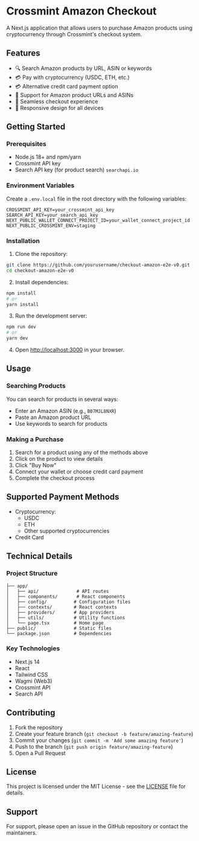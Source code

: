 # Crossmint Amazon Checkout

A Next.js application that allows users to purchase Amazon products using cryptocurrency through Crossmint's checkout system.

## Features

- 🔍 Search Amazon products by URL, ASIN or keywords
- 💳 Pay with cryptocurrency (USDC, ETH, etc.)
- 💳 Alternative credit card payment option
- 🔗 Support for Amazon product URLs and ASINs
- 🛒 Seamless checkout experience
- 📱 Responsive design for all devices

## Getting Started

### Prerequisites

- Node.js 18+ and npm/yarn
- Crossmint API key
- Search API key (for product search) `searchapi.io`

### Environment Variables

Create a `.env.local` file in the root directory with the following variables:

```env
CROSSMINT_API_KEY=your_crossmint_api_key
SEARCH_API_KEY=your_search_api_key
NEXT_PUBLIC_WALLET_CONNECT_PROJECT_ID=your_wallet_connect_project_id
NEXT_PUBLIC_CROSSMINT_ENV=staging
```

### Installation

1. Clone the repository:
```bash
git clone https://github.com/yourusername/checkout-amazon-e2e-v0.git
cd checkout-amazon-e2e-v0
```

2. Install dependencies:
```bash
npm install
# or
yarn install
```

3. Run the development server:
```bash
npm run dev
# or
yarn dev
```

4. Open [http://localhost:3000](http://localhost:3000) in your browser.

## Usage

### Searching Products

You can search for products in several ways:
- Enter an Amazon ASIN (e.g., `B07MJL8NXR`)
- Paste an Amazon product URL
- Use keywords to search for products

### Making a Purchase

1. Search for a product using any of the methods above
2. Click on the product to view details
3. Click "Buy Now"
4. Connect your wallet or choose credit card payment
5. Complete the checkout process

## Supported Payment Methods

- Cryptocurrency:
  - USDC
  - ETH
  - Other supported cryptocurrencies
- Credit Card

## Technical Details

### Project Structure

```
├── app/
│   ├── api/              # API routes
│   ├── components/       # React components
│   ├── config/          # Configuration files
│   ├── contexts/        # React contexts
│   ├── providers/       # App providers
│   ├── utils/           # Utility functions
│   └── page.tsx         # Home page
├── public/              # Static files
└── package.json         # Dependencies
```

### Key Technologies

- Next.js 14
- React
- Tailwind CSS
- Wagmi (Web3)
- Crossmint API
- Search API

## Contributing

1. Fork the repository
2. Create your feature branch (`git checkout -b feature/amazing-feature`)
3. Commit your changes (`git commit -m 'Add some amazing feature'`)
4. Push to the branch (`git push origin feature/amazing-feature`)
5. Open a Pull Request

## License

This project is licensed under the MIT License - see the [LICENSE](LICENSE) file for details.

## Support

For support, please open an issue in the GitHub repository or contact the maintainers. 
